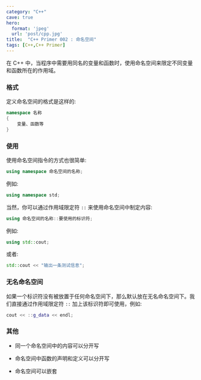 ```yaml
---
category: "C++"
cave: true
hero:
  format: 'jpeg'
  url: 'post/cpp.jpg'
title:  "C++ Primer 002 : 命名空间"
tags: [C++,C++ Primer]
---
```

在 C++ 中，当程序中需要用同名的变量和函数时，使用命名空间来限定不同变量和函数所在的作用域。

### 格式

定义命名空间的格式是这样的:

```cpp
namespace 名称
{
	变量、函数等
}
```


### 使用

使用命名空间指令的方式也很简单:

```cpp
using namespace 命名空间的名称;
```

例如:
```cpp
using namespace std;
```


当然，你可以通过作用域限定符 `::` 来使用命名空间中制定内容:

```cpp
using 命名空间的名称::要使用的标识符;
```

例如:

```cpp
using std::cout;
```

或者:

```cpp
std::cout << "输出一条测试信息";
```


### 无名命名空间

如果一个标识符没有被放置于任何命名空间下，那么默认放在无名命名空间下。我们直接通过作用域限定符 `::` 加上该标识符即可使用，例如:

```cpp
cout << ::g_data << endl;
```


### 其他

* 同一个命名空间中的内容可以分开写

* 命名空间中函数的声明和定义可以分开写

* 命名空间可以嵌套






